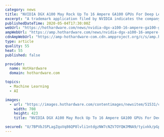 ```yaml
---
category: news
title: "NVIDIA DGX A100 May Rock Up To 16 Ampere GA100 GPUs For Deep Learning Dominance"
excerpt: "A trademark application filed by NVIDIA indicates the company's next-generation Ampere GPU is headed for a DGX A100 workstation."
publishedDateTime: 2020-05-04T17:30:00Z
webUrl: "https://hothardware.com/news/nvidia-dgx-a100-16-ampere-ga100-gpus-deep-learning"
ampWebUrl: "https://amp.hothardware.com/news/nvidia-dgx-a100-16-ampere-ga100-gpus-deep-learning"
cdnAmpWebUrl: "https://amp-hothardware-com.cdn.ampproject.org/c/s/amp.hothardware.com/news/nvidia-dgx-a100-16-ampere-ga100-gpus-deep-learning"
type: article
quality: 55
heat: 55
published: false

provider:
  name: HotHardware
  domain: hothardware.com

topics:
  - Machine Learning
  - AI

images:
  - url: "https://images.hothardware.com/contentimages/newsitem/51531/content/Nvidia_DGX.jpg"
    width: 708
    height: 423
    title: "NVIDIA DGX A100 May Rock Up To 16 Ampere GA100 GPUs For Deep Learning Dominance"

secured: "U/7BPVbJSPLagZquVq86QP8lvli1ntdgzNW7cNZV7OYQWJMNA9/tyixkk/pGp+1zF5FtrvLzNQAMxql/QU5FL6L0Tb5VRP77eV4xUNVL40lcaRPCCbLmUDCGaAYZyBuLl/rIDafdC0d1e+yeE5Ph75OVtaitft+hjq0GCQDP/kz18w7SQ9R0sQ4DwWVD4Dcr9dgLsylFZztnz45PegK9KkuOu2dwguxuXFc9Qm6BuBlFrThwYQ5jFe6df/1YtNWkLEH3fsBHFja8jMxluBKBCy85r2S+kfuMnMRg9Nbrgdf1awG/5tVxOIbIQ6TKgsxLIF4ImWH86k801/jVmsEz4G3QReFmXvcf1EdI4+4i6aXtCIL/6m/Dqr9f2A7iBNz4N6NQH3LmZJuLC4XoRekrDXQJa1YnCxV6gfuy9SOBGyVfdk40fTN6XMrCkvfwl7nLZpvFNbDcUY2fgEfvHykHu5xpt0WQQ9dleWIHSpA7wAc=;tUGx1E+/JqizbiWhHcgABQ=="
---
```


